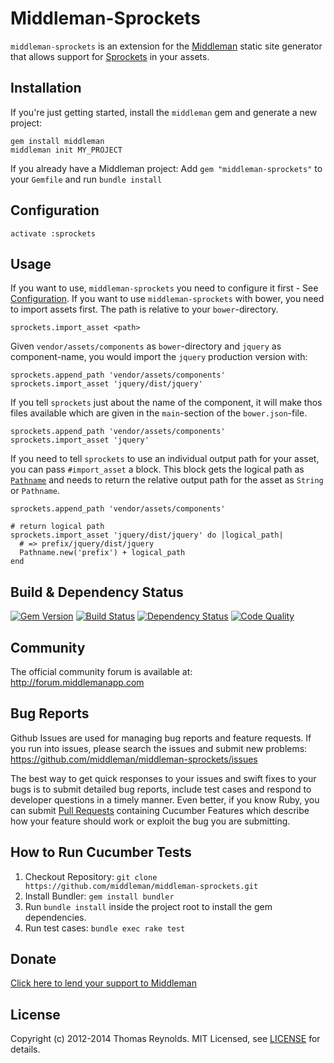 # Middleman-Sprockets

`middleman-sprockets` is an extension for the [Middleman] static site generator that allows support for [Sprockets](https://github.com/sstephenson/sprockets) in your assets.

## Installation

If you're just getting started, install the `middleman` gem and generate a new project:

```
gem install middleman
middleman init MY_PROJECT
```

If you already have a Middleman project: Add `gem "middleman-sprockets"` to your `Gemfile` and run `bundle install`

## Configuration
<a name="configuration"></a>

```
activate :sprockets
```

## Usage

If you want to use, `middleman-sprockets` you need to configure it first - See
[Configuration](#configuration). If you want to use `middleman-sprockets` with
bower, you need to import assets first. The path is relative to your
`bower`-directory.

```
sprockets.import_asset <path>
```

Given `vendor/assets/components` as `bower`-directory and `jquery` as
component-name, you would import the `jquery` production version with:

```
sprockets.append_path 'vendor/assets/components'
sprockets.import_asset 'jquery/dist/jquery'
```

If you tell `sprockets` just about the name of the component, it will make thos
files available which are given in the `main`-section of the `bower.json`-file.

```
sprockets.append_path 'vendor/assets/components'
sprockets.import_asset 'jquery'
```

If you need to tell `sprockets` to use an individual output path for your
asset, you can pass `#import_asset` a block. This block gets the logical path
as
[`Pathname`](http://rdoc.info/stdlib/pathname/frames)
and needs to return the relative output path for the asset as `String` or
`Pathname`.

```
sprockets.append_path 'vendor/assets/components'

# return logical path
sprockets.import_asset 'jquery/dist/jquery' do |logical_path|
  # => prefix/jquery/dist/jquery
  Pathname.new('prefix') + logical_path
end
```

## Build & Dependency Status

[![Gem Version](https://badge.fury.io/rb/middleman-sprockets.png)][gem]
[![Build Status](https://travis-ci.org/middleman/middleman-sprockets.png)][travis]
[![Dependency Status](https://gemnasium.com/middleman/middleman-sprockets.png?travis)][gemnasium]
[![Code Quality](https://codeclimate.com/github/middleman/middleman-sprockets.png)][codeclimate]

## Community

The official community forum is available at: http://forum.middlemanapp.com

## Bug Reports

Github Issues are used for managing bug reports and feature requests. If you run into issues, please search the issues and submit new problems: https://github.com/middleman/middleman-sprockets/issues

The best way to get quick responses to your issues and swift fixes to your bugs is to submit detailed bug reports, include test cases and respond to developer questions in a timely manner. Even better, if you know Ruby, you can submit [Pull Requests](https://help.github.com/articles/using-pull-requests) containing Cucumber Features which describe how your feature should work or exploit the bug you are submitting.

## How to Run Cucumber Tests

1. Checkout Repository: `git clone https://github.com/middleman/middleman-sprockets.git`
2. Install Bundler: `gem install bundler`
3. Run `bundle install` inside the project root to install the gem dependencies.
4. Run test cases: `bundle exec rake test`

## Donate

[Click here to lend your support to Middleman](https://spacebox.io/s/4dXbHBorC3)

## License

Copyright (c) 2012-2014 Thomas Reynolds. MIT Licensed, see [LICENSE] for details.

[middleman]: http://middlemanapp.com
[gem]: https://rubygems.org/gems/middleman-sprockets
[travis]: http://travis-ci.org/middleman/middleman-sprockets
[gemnasium]: https://gemnasium.com/middleman/middleman-sprockets
[codeclimate]: https://codeclimate.com/github/middleman/middleman-sprockets
[LICENSE]: https://github.com/middleman/middleman-sprockets/blob/master/LICENSE.md

